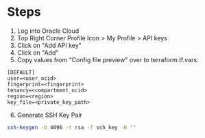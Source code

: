 # Steps
1. Log into Oracle Cloud
2. Top Right Corner Profile Icon > My Profile > API keys
3. Click on "Add API key"
4. Click on "Add"
5. Copy values from "Config file preview" over to terraform.tf.vars:
```
[DEFAULT]
user=<user_ocid>
fingerprint=<fingerprint>
tenancy=<compartment_ocid>
region=<region>
key_file=<private_key_path>
```
6. Generate SSH Key Pair
```bash
ssh-keygen -b 4096 -t rsa -f ssh_key -N ""
```